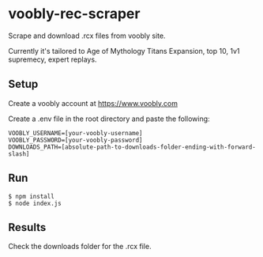 # voobly-rec-scraper

Scrape and download .rcx files from voobly site.

Currently it's tailored to Age of Mythology Titans Expansion, top 10, 1v1 supremecy, expert replays.

## Setup

Create a voobly account at https://www.voobly.com

Create a .env file in the root directory and paste the following:

    VOOBLY_USERNAME=[your-voobly-username]
    VOOBLY_PASSWORD=[your-voobly-password]
    DOWNLOADS_PATH=[absolute-path-to-downloads-folder-ending-with-forward-slash]
    
## Run

```shell
$ npm install
$ node index.js
```

## Results

Check the downloads folder for the .rcx file.
